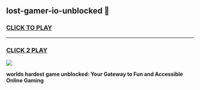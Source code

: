 
## lost-gamer-io-unblocked 👋
<h3>
<a href="https://premium.freeplayer.one?title=lost-gamer-io-unblocked&ref=14F">CLICK TO PLAY</a></h3>
<hr>

<h3>
<a href="https://premium.freeplayer.one?title=lost-gamer-io-unblocked&ref=14F">CLICK 2 PLAY</a>
  
</h3>

<a href="https://premium.freeplayer.one?title=lost-gamer-io-unblocked&ref=12F/"><img src="https://clearcache.store/games.png"></a>


**worlds hardest game unblocked: Your Gateway to Fun and Accessible Online Gaming**

